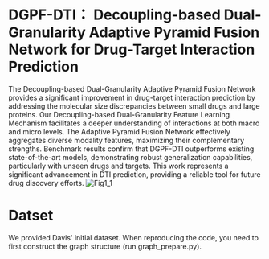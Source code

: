 # DGPF-DTI： Decoupling-based Dual-Granularity Adaptive Pyramid Fusion Network for Drug-Target Interaction Prediction
The Decoupling-based Dual-Granularity Adaptive Pyramid Fusion Network provides a significant improvement in drug-target interaction prediction by addressing the molecular size discrepancies
between small drugs and large proteins. Our Decoupling-based Dual-Granularity Feature Learning Mechanism facilitates a deeper understanding of interactions at both macro and micro levels. The Adaptive Pyramid Fusion Network effectively aggregates diverse modality features, maximizing their complementary strengths. Benchmark results confirm that DGPF-DTI outperforms existing state-of-the-art models, demonstrating robust generalization capabilities, particularly with unseen drugs and targets. This work represents a significant advancement in DTI prediction, providing a reliable tool for future drug discovery efforts.
![Fig1_1](https://github.com/user-attachments/assets/64e9d66c-2eae-4509-b42d-4c3762c2c886)

# Datset 
We provided Davis' initial dataset. When reproducing the code, you need to first construct the graph structure (run graph_prepare.py).
